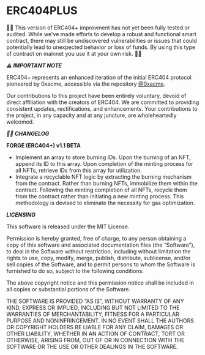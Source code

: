 # ERC404PLUS
🚨🚨 This version of ERC404+ improvment has not yet been fully tested or audited. While we've made efforts to develop a robust and functional smart contract, there may still be undiscovered vulnerabilities or issues that could potentially lead to unexpected behavior or loss of funds. By using this type of contract on mainnet you use it at your own risk. 🚨🚨

***:warning: IMPORTANT NOTE***

ERC404+ represents an enhanced iteration of the initial ERC404 protocol pioneered by 0xacme, accessible via the repository [@0xacme](https://github.com/0xacme/ERC404). 

Our contributions to this project have been entirely voluntary, devoid of direct affiliation with the creators of ERC404. We are committed to providing consistent updates, rectifications, and enhancements. Your contributions to the project, in any capacity and at any juncture, are wholeheartedly welcomed.

***:technologist: CHANGELOG***

**FORGE (ERC404+) v1.1 BETA**
- Implement an array to store burning IDs. Upon the burning of an NFT, append its ID to this array. Upon completion of the minting process for all NFTs, retrieve IDs from this array for utilization.
- Integrate a recyclable NFT logic by extracting the burning mechanism from the contract. Rather than burning NFTs, immobilize them within the contract. Following the minting completion of all NFTs, recycle them from the contract rather than initiating a new minting process. This methodology is devised to eliminate the necessity for gas optimization.

***LICENSING***

This software is released under the MIT License.

Permission is hereby granted, free of charge, to any person obtaining a copy of this software and associated documentation files (the “Software”), to deal in the Software without restriction, including without limitation the rights to use, copy, modify, merge, publish, distribute, sublicense, and/or sell copies of the Software, and to permit persons to whom the Software is furnished to do so, subject to the following conditions:

The above copyright notice and this permission notice shall be included in all copies or substantial portions of the Software.

THE SOFTWARE IS PROVIDED “AS IS”, WITHOUT WARRANTY OF ANY KIND, EXPRESS OR IMPLIED, INCLUDING BUT NOT LIMITED TO THE WARRANTIES OF MERCHANTABILITY, FITNESS FOR A PARTICULAR PURPOSE AND NONINFRINGEMENT. IN NO EVENT SHALL THE AUTHORS OR COPYRIGHT HOLDERS BE LIABLE FOR ANY CLAIM, DAMAGES OR OTHER LIABILITY, WHETHER IN AN ACTION OF CONTRACT, TORT OR OTHERWISE, ARISING FROM, OUT OF OR IN CONNECTION WITH THE SOFTWARE OR THE USE OR OTHER DEALINGS IN THE SOFTWARE.
